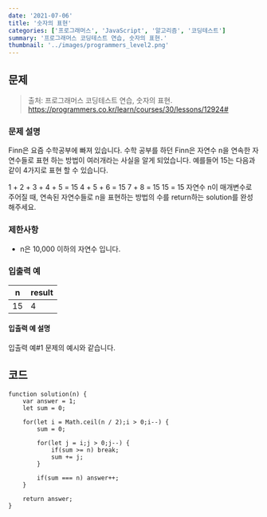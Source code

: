 ```yaml
---
date: '2021-07-06'
title: '숫자의 표현'
categories: ['프로그래머스', 'JavaScript', '알고리즘', '코딩테스트']
summary: '프로그래머스 코딩테스트 연습, 숫자의 표현.'
thumbnail: '../images/programmers_level2.png'
---
```


## 문제

> 출처: 프로그래머스 코딩테스트 연습, 숫자의 표현.
> <br>https://programmers.co.kr/learn/courses/30/lessons/12924#

### 문제 설명

Finn은 요즘 수학공부에 빠져 있습니다. 수학 공부를 하던 Finn은 자연수 n을 연속한 자연수들로 표현 하는 방법이 여러개라는 사실을 알게 되었습니다. 예를들어 15는 다음과 같이 4가지로 표현 할 수 있습니다.

1 + 2 + 3 + 4 + 5 = 15
4 + 5 + 6 = 15
7 + 8 = 15
15 = 15
자연수 n이 매개변수로 주어질 때, 연속된 자연수들로 n을 표현하는 방법의 수를 return하는 solution를 완성해주세요.

### 제한사항

- n은 10,000 이하의 자연수 입니다.

### 입출력 예

| n   | result |
| --- | ------ |
| 15  | 4      |

#### 입출력 예 설명

입출력 예#1
문제의 예시와 같습니다.

## 코드

```
function solution(n) {
    var answer = 1;
    let sum = 0;

    for(let i = Math.ceil(n / 2);i > 0;i--) {
        sum = 0;

        for(let j = i;j > 0;j--) {
            if(sum >= n) break;
            sum += j;
        }

        if(sum === n) answer++;
    }

    return answer;
}
```
